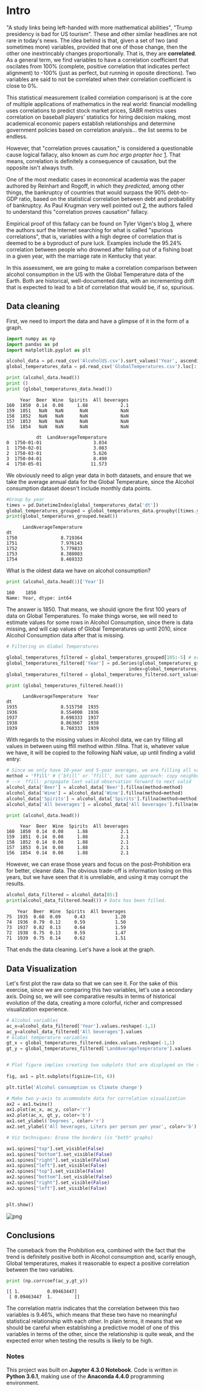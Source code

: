 
# Intro
"A study links being left-handed with more mathematical abilities", "Trump presidency is bad for US tourism". These and other similar headlines are not rare in today's news. The idea behind is that, given a set of two (and sometimes more) variables, provided that one of those change, then the other one inextrincably changes proportionally. That is, they are __correlated__. As a general term, we find variables to have a correlation coefficient that oscilates from 100% (complete, positive correlation that indicates perfect alignment) to -100% (just as perfect, but running in oposite directions). Two variables are said to not be correlated when their correlation coefficient is close to 0%.

This statistical measurement (called correlation comparison) is at the core of multiple applications of mathematics in the real world: financial modelling uses correlations to predict stock market prices, SABR metrics uses correlation on baseball players' statistics for hiring decision making, most academical economic papers establish relationships and determine government policies based on correlation analysis... the list seems to be endless.

However, that "correlation proves causation," is considered a questionable cause logical fallacy, also known as _cum hoc ergo propter hoc_ [1](https://en.wikipedia.org/wiki/Correlation_does_not_imply_causation). That means, correlation is definitely a consequence of causation, but the opposite isn't always truth. 

One of the most mediatic cases in economical academia was the paper authored by Reinhart and Rogoff, in which they _predicted_, among other things, the bankruptcy of countries that would surpass the 90% debt-to-GDP ratio, based on the statistical correlation between debt and probability of bankruptcy. As Paul Krugman very well pointed out [2](https://krugman.blogs.nytimes.com/2013/04/16/reinhart-rogoff-continued/?_r=0), the authors failed to understand this "correlation proves causation" fallacy.

Empirical proof of this fallacy can be found on Tyler Vigen's blog [3](http://www.tylervigen.com/spurious-correlations), where the authors surf the Internet searching for what is called "spurious correlations", that is, variables with a high degree of correlation that is deemed to be a byproduct of pure luck. Examples include the 95.24% correlation between people who drowned after falling out of a fishing boat in a given year, with the marriage rate in Kentucky that year.

In this assessment, we are going to make a correlation comparison between alcohol consumption in the US with the Global Temperature data of the Earth. Both are historical, well-documented data, with an incrementing drift that is expected to lead to a bit of correlation that would be, if so, spurious.

## Data cleaning
First, we need to import the data and have a glimpse of it in the form of a graph.


```python
import numpy as np
import pandas as pd
import matplotlib.pyplot as plt

alcohol_data = pd.read_csv('AlcoholUS.csv').sort_values('Year', ascending=True)
global_temperatures_data = pd.read_csv('GlobalTemperatures.csv').loc[:,'dt':'LandAverageTemperature']

print (alcohol_data.head())
print ()
print (global_temperatures_data.head())


```

         Year  Beer  Wine  Spirits  All beverages
    160  1850  0.14  0.08     1.88            2.1
    159  1851   NaN   NaN      NaN            NaN
    158  1852   NaN   NaN      NaN            NaN
    157  1853   NaN   NaN      NaN            NaN
    156  1854   NaN   NaN      NaN            NaN
    
               dt  LandAverageTemperature
    0  1750-01-01                   3.034
    1  1750-02-01                   3.083
    2  1750-03-01                   5.626
    3  1750-04-01                   8.490
    4  1750-05-01                  11.573


We obviously need to align year data in both datasets, and ensure that we take the average annual data for the Global Temperature, since the Alcohol consumption dataset doesn't include monthly data points.


```python
#Group by year
times = pd.DatetimeIndex(global_temperatures_data['dt'])
global_temperatures_grouped = global_temperatures_data.groupby([times.year]).mean()  # Average by year
print(global_temperatures_grouped.head())


```

          LandAverageTemperature
    dt                          
    1750                8.719364
    1751                7.976143
    1752                5.779833
    1753                8.388083
    1754                8.469333


What is the oldest data we have on alcohol consumption?


```python
print (alcohol_data.head(1)['Year'])
```

    160    1850
    Name: Year, dtype: int64


The answer is 1850. That means, we should ignore the first 100 years of data on Global Temperatures. To make things worse, we will need to estimate values for some rows in Alcohol Consumption, since there is data missing, and will cap values of Global Temperatures up until 2010, since Alcohol Consumption data after that is missing.


```python
# Filtering on Global Temperatures

global_temperatures_filtered = global_temperatures_grouped[185:-5] # erase the first 100 and the last 5 (1935 - 2010)
global_temperatures_filtered['Year'] = pd.Series(global_temperatures_grouped['LandAverageTemperature'].index,
                                             index=global_temperatures_grouped.index)
global_temperatures_filtered = global_temperatures_filtered.sort_values('Year', ascending=True)

print (global_temperatures_filtered.head())

```

          LandAverageTemperature  Year
    dt                                
    1935                8.515750  1935
    1936                8.554000  1936
    1937                8.698333  1937
    1938                8.863667  1938
    1939                8.760333  1939




With regards to the missing values in Alcohol data, we can try filling all values in between using ffill method within .fillna. That is, whatever value we have, it will be copied to the following NaN value, up until finding a valid entry:


```python
# Since we only have 10-year and 5-year averages, we are filling all values in between with this values.
method = 'ffill' # {‘bfill’ or ‘ffill’, but same approach: copy neighbour's value} 
# -->  ffill: propagate last valid observation forward to next valid
alcohol_data['Beer'] = alcohol_data['Beer'].fillna(method=method)
alcohol_data['Wine'] = alcohol_data['Wine'].fillna(method=method)
alcohol_data['Spirits'] = alcohol_data['Spirits'].fillna(method=method)
alcohol_data['All beverages'] = alcohol_data['All beverages'].fillna(method=method)

print (alcohol_data.head())
```

         Year  Beer  Wine  Spirits  All beverages
    160  1850  0.14  0.08     1.88            2.1
    159  1851  0.14  0.08     1.88            2.1
    158  1852  0.14  0.08     1.88            2.1
    157  1853  0.14  0.08     1.88            2.1
    156  1854  0.14  0.08     1.88            2.1


However, we can erase those years and focus on the post-Prohibition era for better, cleaner data. The obvious trade-off is information losing on this years, but we have seen that it is unreliable, and using it may corrupt the results.


```python
alcohol_data_filtered = alcohol_data[85:]
print(alcohol_data_filtered.head()) # Data has been filled.
```

        Year  Beer  Wine  Spirits  All beverages
    75  1935  0.68  0.09     0.43           1.20
    74  1936  0.79  0.12     0.59           1.50
    73  1937  0.82  0.13     0.64           1.59
    72  1938  0.75  0.13     0.59           1.47
    71  1939  0.75  0.14     0.62           1.51


That ends the data cleaning. Let's have a look at the graph.

## Data Visualization

Let's first plot the raw data so that we can see it.
For the sake of this exercise, since we are comparing this two variables, let's use a secondary axis. Doing so, we will see comparative results in terms of historical evolution of the data, creating a more colorful, richer and compressed visualization experience.





```python
# Alcohol variables
ac_x=alcohol_data_filtered['Year'].values.reshape(-1,1)
ac_y=alcohol_data_filtered['All beverages'].values
# Global temperature variables
gt_x = global_temperatures_filtered.index.values.reshape(-1,1)
gt_y = global_temperatures_filtered['LandAverageTemperature'].values


# Plot figure implies creating two subplots that are displayed on the same figure.
  
fig, ax1 = plt.subplots(figsize=(10, 6))

plt.title('Alcohol consumption vs Climate change')

# Make two y-axis to acommodate data for correlation visualization
ax2 = ax1.twinx()
ax1.plot(ac_x, ac_y, color='r')
ax2.plot(ac_x, gt_y, color='b')
ax1.set_ylabel('Degrees', color='r')
ax2.set_ylabel('All beverages, Liters per person per year', color='b')

# Viz techniques: Erase the borders (in "both" graphs)

ax1.spines["top"].set_visible(False)    
ax1.spines["bottom"].set_visible(False)    
ax1.spines["right"].set_visible(False)    
ax1.spines["left"].set_visible(False)
ax2.spines["top"].set_visible(False)    
ax2.spines["bottom"].set_visible(False)    
ax2.spines["right"].set_visible(False)    
ax2.spines["left"].set_visible(False)


plt.show()


```


![png](output_16_0.png)


## Conclusions
The comeback from the Prohibition era, combined with the fact that the trend is definitely positive both in Alcohol consumption and, scarily enough, Global temperatures, makes it reasonable to expect a positive correlation between the two variables.


```python
print (np.corrcoef(ac_y,gt_y))
```

    [[ 1.          0.09463447]
     [ 0.09463447  1.        ]]


The correlation matrix indicates that the correlation between this two variables is 9.46%, which means that these two have no meaningful statistical relationship with each other. In plain terms, it means that we should be careful when establishing a predictive model of one of this variables in terms of the other, since the relationship is quite weak, and the expected error when testing the results is likely to be high.

### Notes
This project was built on __Jupyter 4.3.0 Notebook__. Code is written in __Python 3.6.1__, making use of the __Anaconda 4.4.0__ programming environment.
